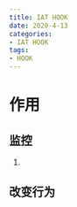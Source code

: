 ```yaml
---
title: IAT HOOK
date: 2020-4-13
categories: 
- IAT HOOK
tags: 
- HOOK
---
```


# 作用
## 监控
1. 

## 改变行为